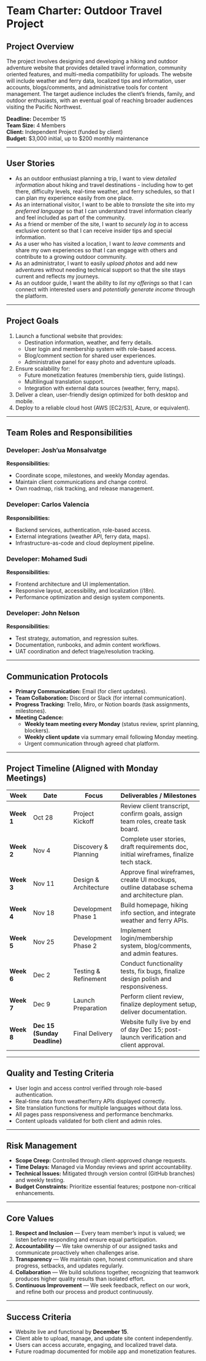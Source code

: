# Team Charter: Outdoor Travel Project

## Project Overview
The project involves designing and developing a hiking and outdoor adventure website that provides detailed travel information, community oriented features, and multi-media compatibility for uploads. The website will include weather and ferry data, localized tips and information, user accounts, blogs/comments, and administrative tools for content management. The target audience includes the client’s friends, family, and outdoor enthusiasts, with an eventual goal of reaching broader audiences visiting the Pacific Northwest.

**Deadline:** December 15  
**Team Size:** 4 Members  
**Client:** Independent Project (funded by client)  
**Budget:** $3,000 initial, up to $200 monthly maintenance  

---

## User Stories
- As an outdoor enthusiast planning a trip, I want to view *detailed information* about hiking and travel destinations - including how to get there, difficulty levels, real-time weather, and ferry schedules, so that I can plan my experience easily from one place. 
- As an international visitor, I want to be able to *translate* the site into my *preferred language* so that I can understand travel information clearly and feel included as part of the community. 
- As a friend or member of the site, I want to *securely log in* to access exclusive content so that I can receive insider tips and special information. 
- As a user who has visited a location, I want to *leave comments* and share my own experiences so that I can engage with others and contribute to a growing outdoor community. 
- As an administrator, I want to easily *upload photos* and add new adventures without needing technical support so that the site stays current and reflects my journeys. 
- As an outdoor guide, I want the ability to *list my offerings* so that I can connect with interested users and *potentially generate income* through the platform.

---

## Project Goals
1. Launch a functional website that provides:
   - Destination information, weather, and ferry details.  
   - User login and membership system with role-based access.  
   - Blog/comment section for shared user experiences.  
   - Administrative panel for easy photo and adventure uploads.  
2. Ensure scalability for:
   - Future monetization features (membership tiers, guide listings).  
   - Multilingual translation support.  
   - Integration with external data sources (weather, ferry, maps).  
3. Deliver a clean, user-friendly design optimized for both desktop and mobile.  
4. Deploy to a reliable cloud host (AWS [EC2/S3], Azure, or equivalent).  

---

## Team Roles and Responsibilities

### Developer: Josh’ua Monsalvatge
**Responsibilities:**  
- Coordinate scope, milestones, and weekly Monday agendas.  
- Maintain client communications and change control.  
- Own roadmap, risk tracking, and release management.  

### Developer: Carlos Valencia
**Responsibilities:**  
- Backend services, authentication, role-based access.  
- External integrations (weather API, ferry data, maps).  
- Infrastructure-as-code and cloud deployment pipeline.  

### Developer: Mohamed Sudi
**Responsibilities:**  
- Frontend architecture and UI implementation.  
- Responsive layout, accessibility, and localization (i18n).  
- Performance optimization and design system components.  

### Developer: John Nelson
**Responsibilities:**  
- Test strategy, automation, and regression suites.  
- Documentation, runbooks, and admin content workflows.  
- UAT coordination and defect triage/resolution tracking.  

---

## Communication Protocols
- **Primary Communication:** Email (for client updates).  
- **Team Collaboration:** Discord or Slack (for internal communication).  
- **Progress Tracking:** Trello, Miro, or Notion boards (task assignments, milestones).  
- **Meeting Cadence:**  
  - **Weekly team meeting every Monday** (status review, sprint planning, blockers).  
  - **Weekly client update** via summary email following Monday meeting.  
  - Urgent communication through agreed chat platform.

---

## Project Timeline (Aligned with Monday Meetings)

| Week | Date | Focus | Deliverables / Milestones |
|------|------|--------|----------------------------|
| **Week 1** | Oct 28 | Project Kickoff | Review client transcript, confirm goals, assign team roles, create task board. |
| **Week 2** | Nov 4 | Discovery & Planning | Complete user stories, draft requirements doc, initial wireframes, finalize tech stack. |
| **Week 3** | Nov 11 | Design & Architecture | Approve final wireframes, create UI mockups, outline database schema and architecture plan. |
| **Week 4** | Nov 18 | Development Phase 1 | Build homepage, hiking info section, and integrate weather and ferry APIs. |
| **Week 5** | Nov 25 | Development Phase 2 | Implement login/membership system, blog/comments, and admin features. |
| **Week 6** | Dec 2 | Testing & Refinement | Conduct functionality tests, fix bugs, finalize design polish and responsiveness. |
| **Week 7** | Dec 9 | Launch Preparation | Perform client review, finalize deployment setup, deliver documentation. |
| **Week 8** | **Dec 15 (Sunday Deadline)** | Final Delivery | Website fully live by end of day Dec 15; post-launch verification and client approval. |

---

## Quality and Testing Criteria
- User login and access control verified through role-based authentication.  
- Real-time data from weather/ferry APIs displayed correctly.  
- Site translation functions for multiple languages without data loss.  
- All pages pass responsiveness and performance benchmarks.  
- Content uploads validated for both client and admin roles.  

---

## Risk Management
- **Scope Creep:** Controlled through client-approved change requests.  
- **Time Delays:** Managed via Monday reviews and sprint accountability.  
- **Technical Issues:** Mitigated through version control (GitHub branches) and weekly testing.  
- **Budget Constraints:** Prioritize essential features; postpone non-critical enhancements.  

---

## Core Values
1. **Respect and Inclusion** — Every team member’s input is valued; we listen before responding and ensure equal participation.  
2. **Accountability** — We take ownership of our assigned tasks and communicate proactively when challenges arise.  
3. **Transparency** — We maintain open, honest communication and share progress, setbacks, and updates regularly.  
4. **Collaboration** — We build solutions together, recognizing that teamwork produces higher quality results than isolated effort.  
5. **Continuous Improvement** — We seek feedback, reflect on our work, and refine both our process and product continuously.  

---
## Success Criteria
- Website live and functional by **December 15**.  
- Client able to upload, manage, and update site content independently.  
- Users can access accurate, engaging, and localized travel data.  
- Future roadmap documented for mobile app and monetization features.
